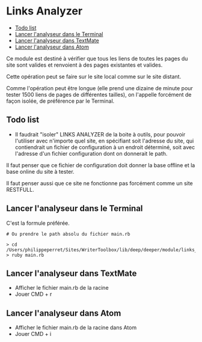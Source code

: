 # Links Analyzer

* [Todo list](#todolist)
* [Lancer l'analyseur dans le Terminal](#lanceranalyseurdansterminal)
* [Lancer l'analyseur dans TextMate](#lancerdanstextemate)
* [Lancer l'analyseur dans Atom](#lanceranlyserfromatom)

Ce module est destiné à vérifier que tous les liens de toutes les pages du site sont valides et renvoient à des pages existantes et valides.

Cette opération peut se faire sur le site local comme sur le site distant.

Comme l'opération peut être longue (elle prend une dizaine de minute pour tester 1500 liens de pages de différentes tailles), on l'appelle forcément de façon isolée, de préférence par le Terminal.

<a name='todolist'></a>

## Todo list

* Il faudrait "isoler" LINKS ANALYZER de la boite à outils, pour pouvoir l'utiliser avec n'importe quel site, en spécifiant soit l'adresse du site, qui contiendrait un fichier de configuration à un endroit déterminé, soit avec l'adresse d'un fichier configuration dont on donnerait le path.

Il faut penser que ce fichier de configuration doit donner la base offline et la base online du site à tester.

Il faut penser aussi que ce site ne fonctionne pas forcément comme un site RESTFULL.

<a name='lanceranalyseurdansterminal'></a>

## Lancer l'analyseur dans le Terminal

C'est la formule préférée.

    # Ou prendre le path absolu du fichier main.rb

    > cd /Users/philippeperret/Sites/WriterToolbox/lib/deep/deeper/module/links_analyzer
    > ruby main.rb

<a name='lancerdanstextemate'></a>

## Lancer l'analyseur dans TextMate

* Afficher le fichier main.rb de la racine
* Jouer CMD + r

<a name='lanceranlyserfromatom'></a>

## Lancer l'analyseur dans Atom

* Afficher le fichier main.rb de la racine dans Atom
* Jouer CMD + i

